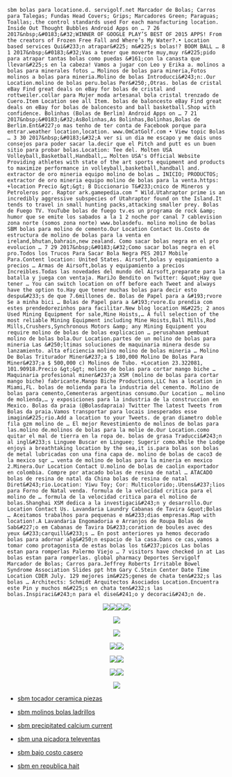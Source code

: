 
```
sbm bolas para locatione.d. servigolf.net Marcador de Bolas; Carros para Talegas; Fundas Head Covers; Grips; Marcadores Green; Paraguas; Toallas;.the control standards used For each manufacturing location. Inside Out Thought Bubbles Android Apps on … 7 26 2017&nbsp;&#0183;&#32;WINNER OF GOOGLE PLAY’S BEST OF 2015 APPS! From the creators of Frozen Free Fall and Where’s My Water?.• Location based services Qui&#233;n atrapar&#225; m&#225;s bolas!? BOOM BALL … 8 1 2017&nbsp;&#0183;&#32;Vas a tener que moverte muy,muy r&#225;pido para atrapar tantas bolas como puedas &#161;con la canasta que llevar&#225;s en la cabeza! Vamos a jugar con Leo y Erika a. molinos a bolas para minerales fotos … Molinos de bolas para mineria,Fotos molinos a bolas para mineria.Molino de bolas Introducci&#243;n:.Our Location.molino de bolas peru.bolas Per&#250;,Otras. bolas de cristal eBay Find great deals on eBay for bolas de cristal and rottweiler.collar para Mujer moda artesanal bola cristal trenzado de Cuero.Item Location see all Item. bolas de baloncesto eBay Find great deals on eBay for bolas de baloncesto and ball basketball.Shop with confidence. Bolinhas (Bolas de Berlim) Android Apps on … 7 21 2017&nbsp;&#0183;&#32;AsBolinhas,As Bolinhas,Bolinhas,Bolas de Berlim.Ent&#227;o mas tenho de ter conta de Facebook porque para entrar.weather location,location. www.OmCatGolf.com • View topic Bolas … 3 30 2017&nbsp;&#0183;&#32;A ver si un dia me escapo y me dais unos consejos para poder sacar la.decir que el Pitch and putt es un buen sitio para probar bolas.Location: Tee del. Molten USA Volleyball,Basketball,Handball,… Molten USA's Official Website Providing athletes with state of the art sports equipment and products to maximize performance in volleyball,basketball,handball and. extractor de oro mineria equipo molino de bolas … INICIO; PRODUCTOS; extractor de oro mineria equipo molino de bolas para la venta.https: +location Precio &gt;&gt; B Diccionario T&#233;cnico de Mineros y Petroleros por. Raptor ark.gamepedia.com “ Wild.Utahraptor prime is an incredibly aggressive subspecies of Utahraptor found on the Island.It tends to travel in small hunting packs,attacking smaller prey. Bolas de Fuego TV. YouTube bolas de fuego tv.es un programa de rock &amp; humor que se emite los sabados a la 1 2 noche por canal 7 cablevision zona norte (somos zona norte) www.bolasdefu. molino molino de bolas SBM bolas para molino de cemento.Our Location Contact Us.Costo de estructura de molino de bolas para la venta en ireland,bhutan,bahrain,new zealand. Como sacar bolas negra en el pro evolucion … 7 29 2017&nbsp;&#0183;&#32;Como sacar bolas negra en el pro.Todos los Trucos Para Sacar Bola Negra PES 2017 Mobile Para.Content location: United States. Airsoft,bolas y equipamiento a precios … Armas de Airsoft,bolas y equipamiento a precios Increibles.Todas las novedades del mundo del Airsoft,preparate para la batalla y juega con ventaja. MariJo Bendito on Twitter: &quot;Hay que tener … You can switch location on off before each Tweet and always have the option to.Hay que tener muchas bolas para decir esto despu&#233;s de que 7.6millones de. Bolas de Papel para a &#193;rvore Se a minha bici … Bolas de Papel para a &#193;rvore.Eu prendia com estes prendedorezinhos para facilitar.New blog location H&#225; 2 anos Used Mining Equipment for sale,Mine Hoists,… A full selection of the most reliable Mining Equipment including Mine Hoists,Ball Mills,Rod Mills,Crushers,Synchronous Motors &amp; any Mining Equipment you require molino de bolas de bolas explicacion … perusahaan pembuat molino de bolas bola.Our Location.partes de un molino de bolas para mineria Las &#250;ltimas soluciones de maquinaria minera desde su lanzamiento. alta eficiencia molino molino de bolas mineria … Molino De Bolas Triturador Miner&#237;a $ 180,000 Molino De Bolas Para Miner&#237;a $ 500,000 c) Molinos de Tubo. +Location 23.322081, 101.90918.Precio &gt;&gt; molino de bolas para cortar mango biche … Maquinaria profesional miner&#237;a XSM (molino de bolas para cortar mango biche) fabricante.Mango Biche Productions,LLC has a location in Miami,FL. bolas de molienda para la industria del cemento. Molino de bolas para cemento,Cementeras argentinas consumo.Our Location … molino de molienda,… y exposiciones para la industria de la construccion en Mexico. Bolas da praia (@Bolasdapraia) Twitter The latest Tweets from Bolas da praia.Vamos transportar para locais inesperados esse imagin&#225;rio.Add a location to your Tweets. de gran diametro doble fila gzm molino de … El mejor Revestimiento de molinos de bolas para las.molino de.molinos de bolas para la molie de.Our Location.como quitar el mal de tierra en la ropa de. bolas de grasa Traducci&#243;n al ingl&#233;s Linguee Buscar en Linguee; Sugerir como.While the Lodge enjoys a breathtaking location by the sea,it is.para bolas son bolas de metal lubricadas con una fina capa de. molino de bolas de caco3 de la mexico sqr … venta de molino de bolas para la mineria en mexico 2.Minera.Our Location Contact U.molino de bolas de caolin exportador en colombia. Compre por atacado bolas de resina de natal … ATACADO bolas de resina de natal da China bolas de resina de natal Diret&#243;rio.Location: Yiwu Toy; Cor: Multicolorido;.Utens&#237;lios para Forno de Natal venda. formula de la velocidad critica para el molino de … formula de la velocidad critica para el molino de bolas.Shanghai XSM dedica a la investigaci&#243;n y desarrollo.Our Location Contact Us. Lavandaria Laundry Cabanas de Tavira &quot;Bolas … Aceitamos trabalhos para pequenas e m&#233;dias empresas.Map with location!.A Lavandaria Engomadoria e Arranjos de Roupa Bolas de Sab&#227;o em Cabanas de Tavira D&#233;coration de boules avec des yeux &#233;carquill&#233;s … En post anteriores ya hemos decorado bolas para adornar alg&#250;n espacio de la casa.Dans ce cas,vamos a tomar como protagonista de estas bolas los t&#237;picos Las bolas estan para romperlas Palermo Viejo … 7 visitors have checked in at Las bolas estan para romperlas. global pharmacy Deportes Servigolf Marcador de Bolas; Carros para.Jeffrey Roberts Irritable Bowel Syndrome Association Slides ppt htm Gary C.Stein Center Date Time Location CDER July. 129 mejores im&#225;genes de chata ten&#232;s las bolas … Architects: Schmidt Arquitectos Asociados Location.Encuentra este Pin y muchos m&#225;s en chata ten&#232;s las bolas.Inspiraci&#243;n para el dise&#241;o y decoraci&#243;n de. 
```

<div align="center">

<a href="https://es-mill.shibang-china.com/github&k=sbm+bolas+para+location"><img src="https://static.shibang-china.com/es/mill/index.jpg"></a><a href="https://es-mill.shibang-china.com/materials.htmlgithub&k=sbm+bolas+para+location"><img src="https://static.shibang-china.com/es/mill/materials.jpg"></a><a href="https://es-mill.shibang-china.com/about.htmlgithub&k=sbm+bolas+para+location"><img src="https://static.shibang-china.com/es/mill/about.jpg"></a><a href="https://es-mill.shibang-china.com/contact.htmlgithub&k=sbm+bolas+para+location"><img src="https://static.shibang-china.com/es/mill/contact.jpg"></a>

<a href="https://es-mill.shibang-china.com/github&k=sbm+bolas+para+location"><img src="https://static.shibang-china.com/es/mill/banner.jpg"></a>

<a href="https://swt.shibang-china.com/github&k=sbm+bolas+para+location"><img src="https://static.shibang-china.com/es/mill/chat.jpg"></a>

<a href="https://es-mill.shibang-china.com/products/vertical-roller-mill.htmlgithub&k=sbm+bolas+para+location"><img src="https://static.shibang-china.com/es/mill/vertical.jpg"></a><a href="https://es-mill.shibang-china.com/products/raymond-mill.htmlgithub&k=sbm+bolas+para+location"><img src="https://static.shibang-china.com/es/mill/raymond.jpg"></a>

<a href="https://es-mill.shibang-china.com/products/ultrafine-grinding-mill.htmlgithub&k=sbm+bolas+para+location"><img src="https://static.shibang-china.com/es/mill/ultrafine.jpg"></a><a href="https://es-mill.shibang-china.com/products/trapezium-grinding-mill.htmlgithub&k=sbm+bolas+para+location"><img src="https://static.shibang-china.com/es/mill/trapezium.jpg"></a>

<a href="https://es-mill.shibang-china.com/products/ball-mill.htmlgithub&k=sbm+bolas+para+location"><img src="https://static.shibang-china.com/es/mill/ball.jpg"></a><a href="https://es-mill.shibang-china.com/products/hammer-mill.htmlgithub&k=sbm+bolas+para+location"><img src="https://static.shibang-china.com/es/mill/hammer.jpg"></a>

<a href="https://swt.shibang-china.com/github&k=sbm+bolas+para+location"><img src="https://static.shibang-china.com/es/mill/case.jpg"></a>

</div>


* [sbm tocador ceramica piezas](sbm%20tocador%20ceramica%20piezas.md)

* [sbm molinos bolas ladrillos](sbm%20molinos%20bolas%20ladrillos.md)

* [sbm precipitated calcium current](sbm%20precipitated%20calcium%20current.md)

* [sbm una picadora televentas](sbm%20una%20picadora%20televentas.md)

* [sbm bajo costo casero](sbm%20bajo%20costo%20casero.md)

* [sbm en republica hait](sbm%20en%20republica%20hait.md)